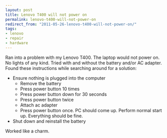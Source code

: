```yaml
---
layout: post
title: Lenovo T400 will not power on
permalink: lenovo-t400-will-not-power-on
redirect_from: "2011-05-26-lenovo-t400-will-not-power-on/"
tags:
- lenovo
- repair
- hardware
---
```


Ran into a problem with my Lenovo T400. The laptop would not power on. No lights of any kind. Tried with and without the battery and/or AC adapter. Found these instructions while searching around for a solution:


* Ensure nothing is plugged into the computer
	* Remove the battery
	* Press power button 10 times
	* Press power button down for 30 seconds
	* Press power button twice
	* Attach ac adapter
	* Press power button once. PC should come up. Perform normal start up. Everything should be fine.
* Shut down and reinstall the battery


Worked like a charm.
